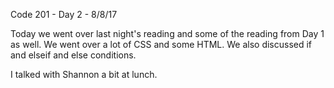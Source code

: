 Code 201 - Day 2 - 8/8/17

Today we went over last night's reading and some of the reading from Day 1 as well. We went over a lot of CSS and some HTML. We also discussed if and elseif and else conditions.

I talked with Shannon a bit at lunch.
